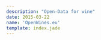 ```yaml
---
description: "Open-Data for wine"
date: 2015-03-22
name: 'OpenWines.eu'
template: index.jade
---
```


